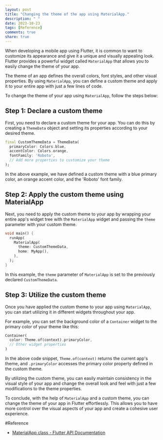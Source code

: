 ```yaml
---
layout: post
title: "Changing the theme of the app using MaterialApp."
description: " "
date: 2023-10-23
tags: [Reference]
comments: true
share: true
---
```


When developing a mobile app using Flutter, it is common to want to customize its appearance and give it a unique and visually appealing look. Flutter provides a powerful widget called `MaterialApp` that allows you to easily change the theme of your app.

The theme of an app defines the overall colors, font styles, and other visual properties. By using `MaterialApp`, you can define a custom theme and apply it to your entire app with just a few lines of code.

To change the theme of your app using `MaterialApp`, follow the steps below:

## Step 1: Declare a custom theme

First, you need to declare a custom theme for your app. You can do this by creating a `ThemeData` object and setting its properties according to your desired theme.

```dart
final CustomThemeData = ThemeData(
  primaryColor: Colors.blue,
  accentColor: Colors.orange,
  fontFamily: 'Roboto',
  // Add more properties to customize your theme
);
```

In the above example, we have defined a custom theme with a blue primary color, an orange accent color, and the 'Roboto' font family.

## Step 2: Apply the custom theme using MaterialApp

Next, you need to apply the custom theme to your app by wrapping your entire app's widget tree with the `MaterialApp` widget and passing the `theme` parameter with your custom theme.

```dart
void main() {
  runApp(
    MaterialApp(
      theme: CustomThemeData,
      home: MyApp(),
    ),
  );
}
```

In this example, the `theme` parameter of `MaterialApp` is set to the previously declared `CustomThemeData`.

## Step 3: Utilize the custom theme

Once you have applied the custom theme to your app using `MaterialApp`, you can start utilizing it in different widgets throughout your app.

For example, you can set the background color of a `Container` widget to the primary color of your theme like this:

```dart
Container(
  color: Theme.of(context).primaryColor,
  // Other widget properties
)
```

In the above code snippet, `Theme.of(context)` returns the current app's theme, and `.primaryColor` accesses the primary color property defined in the custom theme.

By utilizing the custom theme, you can easily maintain consistency in the visual style of your app and change the overall look and feel with just a few modifications to the theme properties.

To conclude, with the help of `MaterialApp` and a custom theme, you can change the theme of your app in Flutter effortlessly. This allows you to have more control over the visual aspects of your app and create a cohesive user experience.

#Reference
- [MaterialApp class - Flutter API Documentation](https://api.flutter.dev/flutter/material/MaterialApp-class.html)